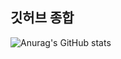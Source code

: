 ## 깃허브 종합
![Anurag's GitHub stats](https://github-readme-stats.vercel.app/api?username=ChangDaeJun&show_icons=true&theme=default)
